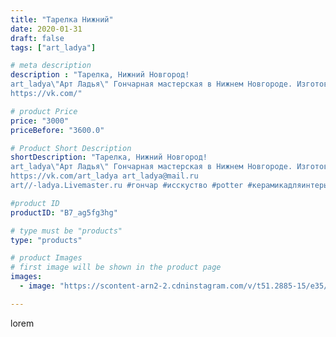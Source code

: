 ```yaml
---
title: "Тарелка Нижний"
date: 2020-01-31
draft: false
tags: ["art_ladya"]

# meta description
description : "Тарелка, Нижний Новгород! 
art_ladya\"Арт Ладья\" Гончарная мастерская в Нижнем Новгороде. Изготовление керамики и мастер//-классы по обучению. 
https://vk.com/"

# product Price
price: "3000"
priceBefore: "3600.0"

# Product Short Description
shortDescription: "Тарелка, Нижний Новгород! 
art_ladya\"Арт Ладья\" Гончарная мастерская в Нижнем Новгороде. Изготовление керамики и мастер//-классы по обучению. 
https://vk.com/art_ladya art_ladya@mail.ru 
art//-ladya.Livemaster.ru #гончар #исскуство #potter #керамикадляинтерьера #керамикаручнаяработа #гончарнаямастерская #сувениры #handmade #посудаизглины #керамика #гончарнаяпосуда #эксклюзивнаякерамика #dishes #decor #ceramicar #сувенир #claygoods #большаяпокровская #earthenware #ceramic #design #restaurant #ceramicart #нижнийновгород #авторскаякерамика #bowl #dish #тарелка #plate"

#product ID
productID: "B7_ag5fg3hg"

# type must be "products"
type: "products"

# product Images
# first image will be shown in the product page
images:
  - image: "https://scontent-arn2-2.cdninstagram.com/v/t51.2885-15/e35/82320897_2904196376265665_4906075068482231653_n.jpg?se=8&tp=1&_nc_ht=scontent-arn2-2.cdninstagram.com&_nc_cat=105&_nc_ohc=o2BRM2Q6QKgAX9OIKDN&ccb=7-4&oh=460396224cb7ac5cc26e01b26f882abd&oe=6084DF74&_nc_sid=86f79a&ig_cache_key=MjIzMzYyMDU1MDE2MzU5MzMxMg%3D%3D.2-ccb7-4"

---
```

lorem
